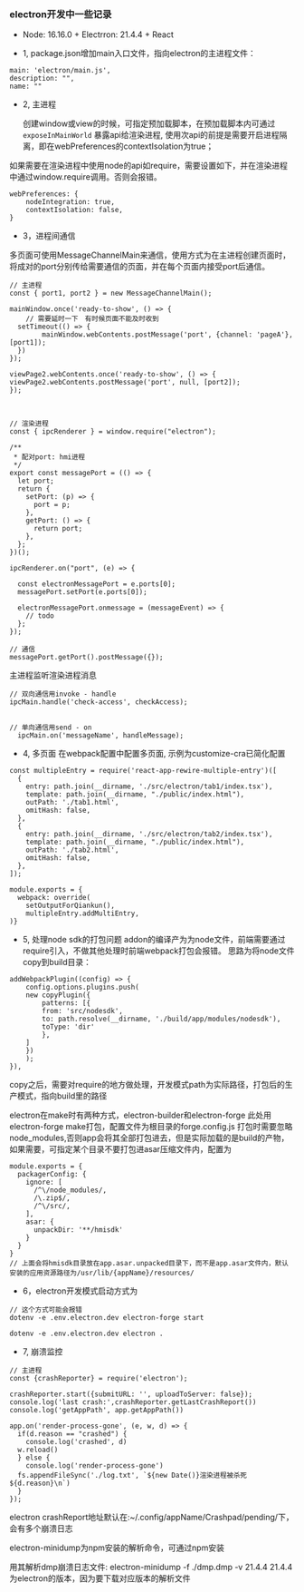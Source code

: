 ### electron开发中一些记录

- Node: 16.16.0 + Electrron: 21.4.4 + React

- 1, package.json增加main入口文件，指向electron的主进程文件：

```
main: 'electron/main.js',
description: "",
name: ""
```

- 2, 主进程

    创建window或view的时候，可指定预加载脚本，在预加载脚本内可通过`exposeInMainWorld` 暴露api给渲染进程,
使用次api的前提是需要开启进程隔离，即在webPreferences的contextIsolation为true；

如果需要在渲染进程中使用node的api如require，需要设置如下，并在渲染进程中通过window.require调用。否则会报错。

```
webPreferences: {
    nodeIntegration: true,
    contextIsolation: false,
}
```

- 3，进程间通信

多页面可使用MessageChannelMain来通信，使用方式为在主进程创建页面时，将成对的port分别传给需要通信的页面，并在每个页面内接受port后通信。

```
// 主进程
const { port1, port2 } = new MessageChannelMain();

mainWindow.once('ready-to-show', () => {
    // 需要延时一下　有时候页面不能及时收到
  setTimeout(() => {
        mainWindow.webContents.postMessage('port', {channel: 'pageA'}, [port1]);
  })
});

viewPage2.webContents.once('ready-to-show', () => {
viewPage2.webContents.postMessage('port', null, [port2]);
});



// 渲染进程
const { ipcRenderer } = window.require("electron");

/**
 * 配对port: hmi进程
 */
export const messagePort = (() => {
  let port;
  return {
    setPort: (p) => {
      port = p;
    },
    getPort: () => {
      return port;
    },
  };
})();

ipcRenderer.on("port", (e) => {

  const electronMessagePort = e.ports[0];
  messagePort.setPort(e.ports[0]);

  electronMessagePort.onmessage = (messageEvent) => {
    // todo
  };
});

// 通信
messagePort.getPort().postMessage({});
```

主进程监听渲染进程消息

```
// 双向通信用invoke - handle
ipcMain.handle('check-access', checkAccess);


// 单向通信用send - on
  ipcMain.on('messageName', handleMessage);

```

- 4, 多页面
在webpack配置中配置多页面, 示例为customize-cra已简化配置

```
const multipleEntry = require('react-app-rewire-multiple-entry')([
  {
    entry: path.join(__dirname, './src/electron/tab1/index.tsx'),
    template: path.join(__dirname, "./public/index.html"),
    outPath: './tab1.html',
    omitHash: false,
  },
  {
    entry: path.join(__dirname, './src/electron/tab2/index.tsx'),
    template: path.join(__dirname, "./public/index.html"),
    outPath: './tab2.html',
    omitHash: false,
  },
]);

module.exports = {
  webpack: override(
    setOutputForQiankun(),
    multipleEntry.addMultiEntry,
)}
```

- 5, 处理node sdk的打包问题
    addon的编译产为为node文件，前端需要通过require引入，不做其他处理时前端webpack打包会报错。
    思路为将node文件copy到build目录：

```
addWebpackPlugin((config) => {
    config.options.plugins.push(
    new copyPlugin({
        patterns: [{
        from: 'src/nodesdk', 
        to: path.resolve(__dirname, './build/app/modules/nodesdk'),
        toType: 'dir'
        },
    ]
    })
    );
}),
```

copy之后，需要对require的地方做处理，开发模式path为实际路径，打包后的生产模式，指向build里的路径

electron在make时有两种方式，electron-builder和electron-forge
此处用electron-forge make打包，配置文件为根目录的forge.config.js
打包时需要忽略node_modules,否则app会将其全部打包进去，但是实际加载的是build的产物，如果需要，可指定某个目录不要打包进asar压缩文件内，配置为

```
module.exports = {
  packagerConfig: {
    ignore: [
      /^\/node_modules/,
      /\.zip$/,
      /^\/src/,
    ],
    asar: {
      unpackDir: '**/hmisdk'
    }
  }
}
// 上面会将hmisdk目录放在app.asar.unpacked目录下，而不是app.asar文件内，默认安装的应用资源路径为/usr/lib/{appName}/resources/
```

- 6，electron开发模式启动方式为

```
// 这个方式可能会报错
dotenv -e .env.electron.dev electron-forge start

dotenv -e .env.electron.dev electron .

```


- 7, 崩溃监控

```
// 主进程
const {crashReporter} = require('electron');

crashReporter.start({submitURL: '', uploadToServer: false});
console.log('last crash:',crashReporter.getLastCrashReport())
console.log('getAppPath', app.getAppPath())

app.on('render-process-gone', (e, w, d) => {
  if(d.reason == "crashed") {
    console.log('crashed', d)
  w.reload()
  } else {
    console.log('render-process-gone')
  fs.appendFileSync('./log.txt', `${new Date()}渲染进程被杀死${d.reason}\n`)
  }
});
```

electron crashReport地址默认在:~/.config/appName/Crashpad/pending/下，会有多个崩溃日志

electron-minidump为npm安装的解析命令，可通过npm安装

用其解析dmp崩溃日志文件:
electron-minidump -f ./dmp.dmp -v 21.4.4
21.4.4为electron的版本，因为要下载对应版本的解析文件

